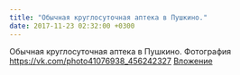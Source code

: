 ```yaml
---
title: "Обычная круглосуточная аптека в Пушкино."
date: 2017-11-23 02:32:00 +0300
---
```


Обычная круглосуточная аптека в Пушкино.
Фотография
<a class="vk-attach" href="https://vk.com/photo41076938_456242327">https://vk.com/photo41076938_456242327</a>
<a class="vk-attach" href="https://vk.com/photo41076938_456242327">Вложение</a>
